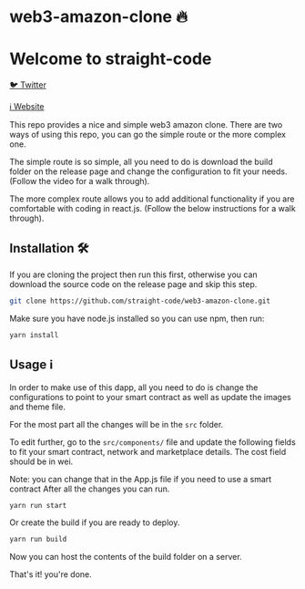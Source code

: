# web3-amazon-clone  🔥

# Welcome to straight-code

[🐦 Twitter](https://twitter.com/straight_code28)

[ℹ️ Website](https://straight-code.github.io)



This repo provides a nice and simple web3 amazon clone. There are two ways of using this repo, you can go the simple route or the more complex one.

The simple route is so simple, all you need to do is download the build folder on the release page and change the configuration to fit your needs. (Follow the video for a walk through).

The more complex route allows you to add additional functionality if you are comfortable with coding in react.js. (Follow the below instructions for a walk through).

## Installation 🛠️

If you are cloning the project then run this first, otherwise you can download the source code on the release page and skip this step.

```sh
git clone https://github.com/straight-code/web3-amazon-clone.git
```

Make sure you have node.js installed so you can use npm, then run:

```sh
yarn install
```

## Usage ℹ️

In order to make use of this dapp, all you need to do is change the configurations to point to your smart contract as well as update the images and theme file.

For the most part all the changes will be in the `src` folder.

To edit further, go to the `src/components/` file and update the following fields to fit your smart contract, network and marketplace details. The cost field should be in wei.

Note: you can change that in the App.js file if you need to use a smart contract 
After all the changes you can run.

```sh
yarn run start
```

Or create the build if you are ready to deploy.

```sh
yarn run build
```

Now you can host the contents of the build folder on a server.

That's it! you're done.

